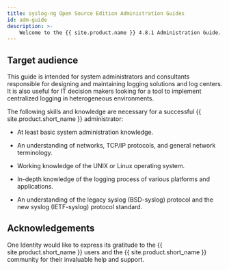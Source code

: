 ```yaml
---
title: syslog-ng Open Source Edition Administration Guides
id: adm-guide
description: >-
    Welcome to the {{ site.product.name }} 4.8.1 Administration Guide. This document describes how to configure and manage {{ site.product.name }} ({{ site.product.short_name }}). Background information for the technology and concepts used by the product is also discussed. 
---
```


## Target audience

This guide is intended for system administrators and consultants
responsible for designing and maintaining logging solutions and log
centers. It is also useful for IT decision makers looking for a tool to
implement centralized logging in heterogeneous environments.

The following skills and knowledge are necessary for a successful
{{ site.product.short_name }} administrator:

- At least basic system administration knowledge.

- An understanding of networks, TCP/IP protocols, and general network
    terminology.

- Working knowledge of the UNIX or Linux operating system.

- In-depth knowledge of the logging process of various platforms and
    applications.

- An understanding of the legacy syslog (BSD-syslog) protocol
    and the new syslog (IETF-syslog) protocol standard.

## Acknowledgements

One Identity would like to express its gratitude to the {{ site.product.short_name }} users
and the {{ site.product.short_name }} community for their invaluable help and support.
